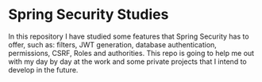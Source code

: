 # Spring Security Studies

In this repository I have studied some features that Spring Security has to offer, such as: filters, JWT generation, 
database authentication, permissions, CSRF, Roles and authorities. This repo is going to help me out with my 
day by day at the work and some private projects that I intend to develop in the future.